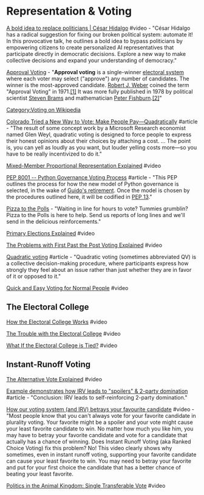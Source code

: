 # Representation & Voting

[A bold idea to replace politicians \| César Hidalgo](https://www.youtube.com/watch?v=CyGWML6cI_k) \#video - "César Hidalgo has a radical suggestion for fixing our broken political system: automate it! In this provocative talk, he outlines a bold idea to bypass politicians by empowering citizens to create personalized AI representatives that participate directly in democratic decisions. Explore a new way to make collective decisions and expand your understanding of democracy."

[Approval Voting](https://en.wikipedia.org/wiki/Approval_voting) - "**Approval voting** is a single-winner [electoral system](https://en.wikipedia.org/wiki/Electoral_system) where each voter may select \("approve"\) any number of candidates. The winner is the most-approved candidate. [Robert J. Weber](https://en.wikipedia.org/wiki/Robert_J._Weber) coined the term "Approval Voting" in 1971.[\[1\]](https://en.wikipedia.org/wiki/Approval_voting#cite_note-1) It was more fully published in 1978 by political scientist [Steven Brams](https://en.wikipedia.org/wiki/Steven_Brams) and mathematician [Peter Fishburn](https://en.wikipedia.org/wiki/Peter_Fishburn).[\[2\]](https://en.wikipedia.org/wiki/Approval_voting#cite_note-2)"

[Category:Voting on Wikipedia](https://en.wikipedia.org/wiki/Category:Voting)

[Colorado Tried a New Way to Vote: Make People Pay—Quadratically](https://www.wired.com/story/colorado-quadratic-voting-experiment/?CNDID=56448331&CNDID=56448331&bxid=MzU4MjA3ODc1OTY3S0&hasha=a4e0982fff34175ac7f7d1eb46fa9e04&hashb=6e073a1192b227f17ad7655d5d8555ee00214402&mbid=nl_041619_daily_list3_p2&source=DAILY_NEWSLETTER&utm_brand=wired&utm_mailing=WIRED%20NL%20041619%20%281%29&utm_medium=email&utm_source=nl) \#article - "The result of some concept work by a Microsoft Research economist named Glen Weyl, quadratic voting is designed to force people to express their honest opinions about their choices by attaching a cost. ... The point is, you can yell as loudly as you want, but louder yelling costs more—so you have to be really incentivized to do it."

[Mixed-Member Proportional Representation Explained](https://www.youtube.com/watch?v=QT0I-sdoSXU&list=PLIilwIraDV2LO0itulEQl76KwCRhCdN8H&index=2) \#video

[PEP 8001 -- Python Governance Voting Process](https://www.python.org/dev/peps/pep-8001/) \#article - "This PEP outlines the process for how the new model of Python governance is selected, in the wake of [Guido's retirement](https://mail.python.org/pipermail/python-committers/2018-July/005664.html). Once the model is chosen by the procedures outlined here, it will be codified in [PEP 13](https://www.python.org/dev/peps/pep-0013)."

[Pizza to the Polls](https://polls.pizza/) - "Waiting in line for hours to vote? Tummies grumblin? Pizza to the Polls is here to help. Send us reports of long lines and we'll send in the delicious reinforcements."

[Primary Elections Explained](https://www.youtube.com/watch?v=_95I_1rZiIs&list=PLIilwIraDV2LO0itulEQl76KwCRhCdN8H&index=2) \#video

[The Problems with First Past the Post Voting Explained](https://www.youtube.com/watch?v=s7tWHJfhiyo&list=PLIilwIraDV2LO0itulEQl76KwCRhCdN8H&index=2) \#video

[Quadratic voting](https://en.wikipedia.org/wiki/Quadratic_voting) \#article - "Quadratic voting \(sometimes abbreviated QV\) is a collective decision-making procedure, where participants express how strongly they feel about an issue rather than just whether they are in favor of it or opposed to it."

[Quick and Easy Voting for Normal People](https://www.youtube.com/watch?v=orybDrUj4vA&list=PLIilwIraDV2LO0itulEQl76KwCRhCdN8H&index=2) \#video

## The Electoral College

[How the Electoral College Works](https://www.youtube.com/watch?v=OUS9mM8Xbbw&list=PLIilwIraDV2LO0itulEQl76KwCRhCdN8H&index=2) \#video

[The Trouble with the Electoral College](https://www.youtube.com/watch?v=7wC42HgLA4k&list=PLIilwIraDV2LO0itulEQl76KwCRhCdN8H&index=2) \#video

[What If the Electoral College is Tied?](https://www.youtube.com/watch?v=sHEDXzOfENI&list=PLIilwIraDV2LO0itulEQl76KwCRhCdN8H&index=2) \#video

## Instant-Runoff Voting

[The Alternative Vote Explained](https://www.youtube.com/watch?v=3Y3jE3B8HsE&list=PLIilwIraDV2LO0itulEQl76KwCRhCdN8H&index=2) \#video

[Example demonstrates how IRV leads to "spoilers" & 2-party domination](https://www.rangevoting.org/IRVcs.html) \#article - "Conclusion: IRV leads to self-reinforcing 2-party domination."

[How our voting system \(and IRV\) betrays your favourite candidate](https://www.youtube.com/watch?reload=9&v=JtKAScORevQ) \#video - "Most people know that you can't always vote for your favorite candidate in plurality voting. Your favorite might be a spoiler and your vote might cause your least favorite candidate to win. No matter how much you like him, you may have to betray your favorite candidate and vote for a candidate that actually has a chance of winning. Does Instant Runoff Voting \(aka Ranked Choice Voting\) fix this problem? No! This video clearly shows why sometimes, even in instant runoff voting, supporting your favorite candidate can cause your least favorite to win. You may need to betray your favorite and put for your first choice the candidate that has a better chance of beating your least favorite.

[Politics in the Animal Kingdom: Single Transferable Vote](https://www.youtube.com/watch?v=l8XOZJkozfI&list=PLIilwIraDV2LO0itulEQl76KwCRhCdN8H&index=2) \#video

